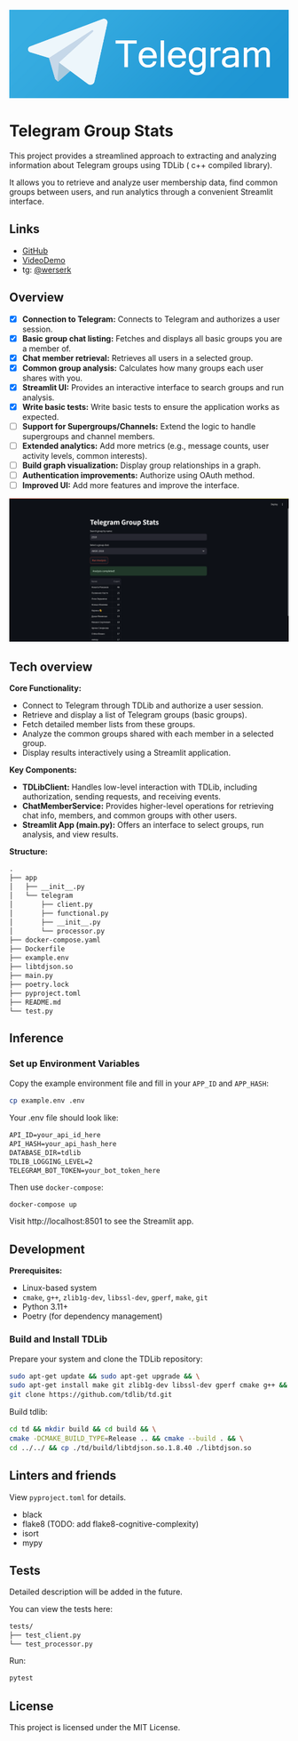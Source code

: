 ![telegram.png](assets/telegram.png)

# Telegram Group Stats

This project provides a streamlined approach to extracting and analyzing information about Telegram groups using TDLib (
c++ compiled library).

It allows you to retrieve and analyze user membership data, find common groups between users, and run analytics through
a convenient Streamlit interface.

## Links

- [GitHub](https://github.com/werserk/telegram_group_stats)
- [VideoDemo](https://drive.google.com/file/d/1bnfRz6lTo-szwSJitRH16emSjPoy-fiH/view?usp=sharing)
- tg: [@werserk](https://t.me/werserk)

## Overview

- [x] **Connection to Telegram:** Connects to Telegram and authorizes a user session.
- [x] **Basic group chat listing:** Fetches and displays all basic groups you are a member of.
- [x] **Chat member retrieval:** Retrieves all users in a selected group.
- [x] **Common group analysis:** Calculates how many groups each user shares with you.
- [x] **Streamlit UI:** Provides an interactive interface to search groups and run analysis.
- [x] **Write basic tests:** Write basic tests to ensure the application works as expected.
- [ ] **Support for Supergroups/Channels:** Extend the logic to handle supergroups and channel members.
- [ ] **Extended analytics:** Add more metrics (e.g., message counts, user activity levels, common interests).
- [ ] **Build graph visualization:** Display group relationships in a graph.
- [ ] **Authentication improvements:** Authorize using OAuth method.
- [ ] **Improved UI:** Add more features and improve the interface.

![demo.png](assets/demo.png)

## Tech overview

**Core Functionality:**

- Connect to Telegram through TDLib and authorize a user session.
- Retrieve and display a list of Telegram groups (basic groups).
- Fetch detailed member lists from these groups.
- Analyze the common groups shared with each member in a selected group.
- Display results interactively using a Streamlit application.

**Key Components:**

- **TDLibClient:** Handles low-level interaction with TDLib, including authorization, sending requests, and receiving
  events.
- **ChatMemberService:** Provides higher-level operations for retrieving chat info, members, and common groups with
  other users.
- **Streamlit App (main.py):** Offers an interface to select groups, run analysis, and view results.

**Structure:**

```
.
├── app
│   ├── __init__.py
│   └── telegram
│       ├── client.py
│       ├── functional.py
│       ├── __init__.py
│       └── processor.py
├── docker-compose.yaml
├── Dockerfile
├── example.env
├── libtdjson.so
├── main.py
├── poetry.lock
├── pyproject.toml
├── README.md
└── test.py
```

## Inference

### Set up Environment Variables

Copy the example environment file and fill in your `APP_ID` and `APP_HASH`:

```bash
cp example.env .env
```

Your .env file should look like:

```
API_ID=your_api_id_here
API_HASH=your_api_hash_here
DATABASE_DIR=tdlib
TDLIB_LOGGING_LEVEL=2
TELEGRAM_BOT_TOKEN=your_bot_token_here
```

Then use `docker-compose`:

```bash
docker-compose up
```

Visit http://localhost:8501 to see the Streamlit app.

## Development

**Prerequisites:**

- Linux-based system
- `cmake`, `g++`, `zlib1g-dev`, `libssl-dev`, `gperf`, `make`, `git`
- Python 3.11+
- Poetry (for dependency management)

### Build and Install TDLib

Prepare your system and clone the TDLib repository:

```bash
sudo apt-get update && sudo apt-get upgrade && \
sudo apt-get install make git zlib1g-dev libssl-dev gperf cmake g++ && \
git clone https://github.com/tdlib/td.git
```

Build tdlib:

```bash
cd td && mkdir build && cd build && \
cmake -DCMAKE_BUILD_TYPE=Release .. && cmake --build . && \
cd ../../ && cp ./td/build/libtdjson.so.1.8.40 ./libtdjson.so
```

## Linters and friends

View `pyproject.toml` for details.

* black
* flake8 (TODO: add flake8-cognitive-complexity)
* isort
* mypy

## Tests

Detailed description will be added in the future.

You can view the tests here:

```
tests/
├── test_client.py
└── test_processor.py
```

Run:

```bash
pytest
```

## License

This project is licensed under the MIT License.
